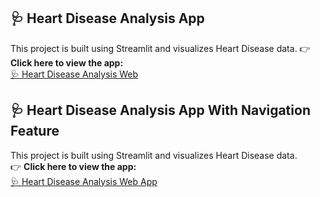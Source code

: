 ## 🩺 Heart Disease Analysis App
This project is built using Streamlit and visualizes Heart Disease data.
👉 **Click here to view the app:**  
[🩺 Heart Disease Analysis Web](https://heartdiseaseana-ysis-canlgxcgmhsdtq8acdtsau.streamlit.app/)

## 🩺 Heart Disease Analysis App With Navigation Feature
This project is built using Streamlit and visualizes Heart Disease data.  
👉 **Click here to view the app:**  
<a href="https://heartdiseaseana-ysis-ruugqf7pfiy5jbb3jk5kse.streamlit.app/" target="_blank">🩺 Heart Disease Analysis Web App</a>

